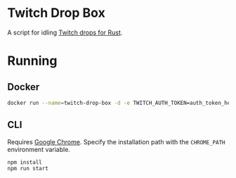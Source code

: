 # Twitch Drop Box

A script for idling [Twitch drops for Rust](https://twitch.facepunch.com/).

# Running

## Docker

```sh
docker run --name=twitch-drop-box -d -e TWITCH_AUTH_TOKEN=auth_token_here -e IGNORED_DROPS="DOOR|LR" github.com/xaronnn/twitch-drop-picker:main
```

## CLI

Requires [Google Chrome](https://www.google.com/chrome/). Specify the installation path with the `CHROME_PATH` environment variable.

```shell
npm install
npm run start
```
